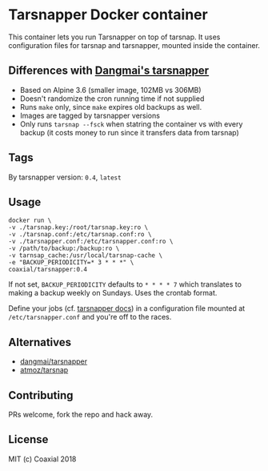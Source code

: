 # Tarsnapper Docker container

This container lets you run Tarsnapper on top of tarsnap. It uses configuration
files for tarsnap and tarsnapper, mounted inside the container.

## Differences with [Dangmai's tarsnapper](https://github.com/dangmai/docker-tarsnapper)

- Based on Alpine 3.6 (smaller image, 102MB vs 306MB)
- Doesn't randomize the cron running time if not supplied
- Runs `make` only, since `make` expires old backups as well.
- Images are tagged by tarsnapper versions
- Only runs `tarsnap --fsck` when statring the container vs with every backup (it costs money to run since it transfers data from tarsnap)

## Tags

By tarsnapper version: `0.4`, `latest`

## Usage

```shell
docker run \
-v ./tarsnap.key:/root/tarsnap.key:ro \
-v ./tarsnap.conf:/etc/tarsnap.conf:ro \
-v ./tarsnapper.conf:/etc/tarsnapper.conf:ro \
-v /path/to/backup:/backup:ro \
-v tarnsap_cache:/usr/local/tarsnap-cache \
-e "BACKUP_PERIODICITY=* 3 * * *" \
coaxial/tarsnapper:0.4
```

If not set, `BACKUP_PERIODICITY` defaults to `* * * * 7` which translates to
making a backup weekly on Sundays. Uses the crontab format.

Define your jobs (cf. [tarsnapper
docs](https://github.com/miracle2k/tarsnapper#using-a-configuration-file)) in a
configuration file mounted at `/etc/tarsnapper.conf` and you're off to the
races.

## Alternatives

- [dangmai/tarsnapper](https://hub.docker.com/r/dangmai/tarsnapper/)
- [atmoz/tarsnap](https://hub.docker.com/r/atmoz/tarsnap/)

## Contributing

PRs welcome, fork the repo and hack away.

## License

MIT (c) Coaxial 2018
